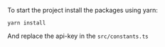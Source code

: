 To start the project install the packages using yarn:

```yarn install```

And replace the api-key in the `src/constants.ts`

